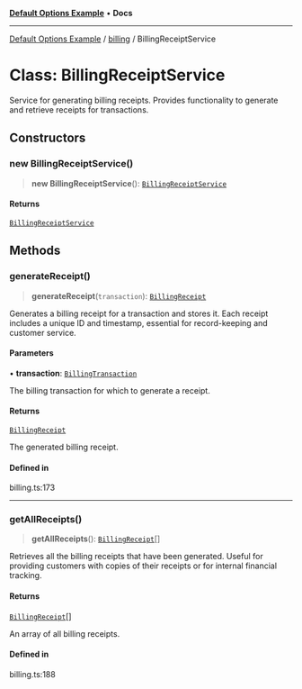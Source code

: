 [**Default Options Example**](../../README.md) • **Docs**

***

[Default Options Example](../../modules.md) / [billing](../README.md) / BillingReceiptService

# Class: BillingReceiptService

Service for generating billing receipts.
Provides functionality to generate and retrieve receipts for transactions.

## Constructors

### new BillingReceiptService()

> **new BillingReceiptService**(): [`BillingReceiptService`](BillingReceiptService.md)

#### Returns

[`BillingReceiptService`](BillingReceiptService.md)

## Methods

### generateReceipt()

> **generateReceipt**(`transaction`): [`BillingReceipt`](../interfaces/BillingReceipt.md)

Generates a billing receipt for a transaction and stores it.
Each receipt includes a unique ID and timestamp, essential for record-keeping and customer service.

#### Parameters

• **transaction**: [`BillingTransaction`](../interfaces/BillingTransaction.md)

The billing transaction for which to generate a receipt.

#### Returns

[`BillingReceipt`](../interfaces/BillingReceipt.md)

The generated billing receipt.

#### Defined in

billing.ts:173

***

### getAllReceipts()

> **getAllReceipts**(): [`BillingReceipt`](../interfaces/BillingReceipt.md)[]

Retrieves all the billing receipts that have been generated.
Useful for providing customers with copies of their receipts or for internal financial tracking.

#### Returns

[`BillingReceipt`](../interfaces/BillingReceipt.md)[]

An array of all billing receipts.

#### Defined in

billing.ts:188
